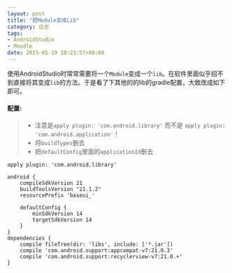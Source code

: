 ```yaml
---
layout: post
title: "把Module变成Lib"
category: 日志
tags: 
- AndroidStudio
- Moudle
date: 2015-05-19 18:23:57+08:00
---
```


使用AndroidStudio时常常需要将一个`Module`变成一个`lib`。在软件里面似乎招不到直接将其变成`lib`的方法。于是看了下其他的的lib的gradle配置，大致改成如下即可。

#### 配置:
> - 注意是`apply plugin: 'com.android.library'` 而不是 `apply plugin: 'com.android.application'`！
> - 将`buildTypes`删去
> - 把`defaultConfig`里面的`applicationId`删去



	apply plugin: 'com.android.library'

	android {
	    compileSdkVersion 21
	    buildToolsVersion "21.1.2"
	    resourcePrefix 'baseui_'

	    defaultConfig {
	        minSdkVersion 14
	        targetSdkVersion 14
	    }
	}
	dependencies {
	    compile fileTree(dir: 'libs', include: ['*.jar'])
	    compile 'com.android.support:appcompat-v7:21.0.3'
	    compile 'com.android.support:recyclerview-v7:21.0.+'
	}

